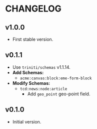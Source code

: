 # CHANGELOG


## v1.0.0
* First stable version.


## v0.1.1
* Use `triniti/schemas` v1.1.14.
* __Add Schemas:__
  * `acme:canvas:block:eme-form-block`
* __Modify Schemas:__
  * `tcd:news:node:article`
    * Add `geo_point` geo-point field.


## v0.1.0
* Initial version.
